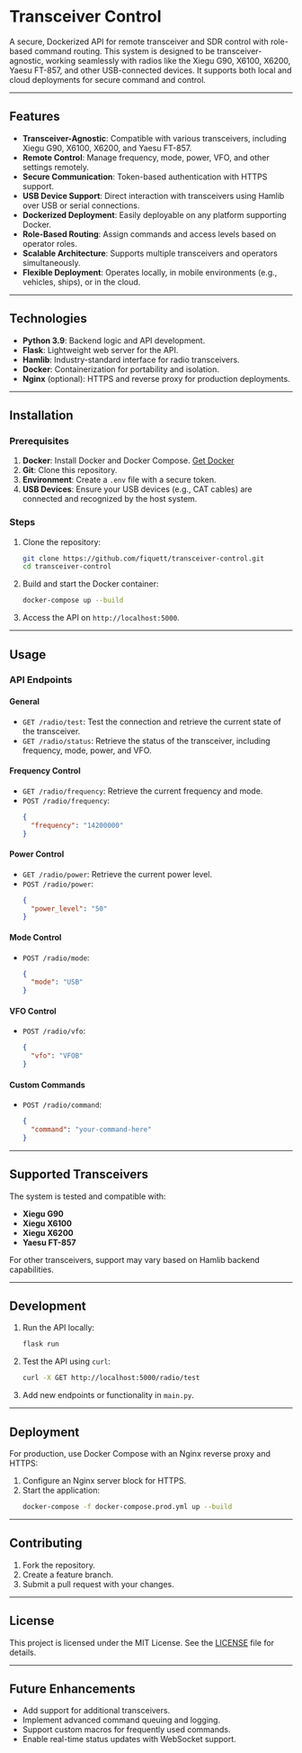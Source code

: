 
# Transceiver Control

A secure, Dockerized API for remote transceiver and SDR control with role-based command routing. This system is designed to be transceiver-agnostic, working seamlessly with radios like the Xiegu G90, X6100, X6200, Yaesu FT-857, and other USB-connected devices. It supports both local and cloud deployments for secure command and control.

---

## Features

- **Transceiver-Agnostic**: Compatible with various transceivers, including Xiegu G90, X6100, X6200, and Yaesu FT-857.
- **Remote Control**: Manage frequency, mode, power, VFO, and other settings remotely.
- **Secure Communication**: Token-based authentication with HTTPS support.
- **USB Device Support**: Direct interaction with transceivers using Hamlib over USB or serial connections.
- **Dockerized Deployment**: Easily deployable on any platform supporting Docker.
- **Role-Based Routing**: Assign commands and access levels based on operator roles.
- **Scalable Architecture**: Supports multiple transceivers and operators simultaneously.
- **Flexible Deployment**: Operates locally, in mobile environments (e.g., vehicles, ships), or in the cloud.

---

## Technologies

- **Python 3.9**: Backend logic and API development.
- **Flask**: Lightweight web server for the API.
- **Hamlib**: Industry-standard interface for radio transceivers.
- **Docker**: Containerization for portability and isolation.
- **Nginx** (optional): HTTPS and reverse proxy for production deployments.

---

## Installation

### Prerequisites

1. **Docker**: Install Docker and Docker Compose. [Get Docker](https://docs.docker.com/get-docker/)
2. **Git**: Clone this repository.
3. **Environment**: Create a `.env` file with a secure token.
4. **USB Devices**: Ensure your USB devices (e.g., CAT cables) are connected and recognized by the host system.

### Steps

1. Clone the repository:
   ```bash
   git clone https://github.com/fiquett/transceiver-control.git
   cd transceiver-control
   ```

2. Build and start the Docker container:
   ```bash
   docker-compose up --build
   ```

3. Access the API on `http://localhost:5000`.

---

## Usage

### API Endpoints

#### General
- `GET /radio/test`: Test the connection and retrieve the current state of the transceiver.
- `GET /radio/status`: Retrieve the status of the transceiver, including frequency, mode, power, and VFO.

#### Frequency Control
- `GET /radio/frequency`: Retrieve the current frequency and mode.
- `POST /radio/frequency`:
  ```json
  {
    "frequency": "14200000"
  }
  ```

#### Power Control
- `GET /radio/power`: Retrieve the current power level.
- `POST /radio/power`:
  ```json
  {
    "power_level": "50"
  }
  ```

#### Mode Control
- `POST /radio/mode`:
  ```json
  {
    "mode": "USB"
  }
  ```

#### VFO Control
- `POST /radio/vfo`:
  ```json
  {
    "vfo": "VFOB"
  }
  ```

#### Custom Commands
- `POST /radio/command`:
  ```json
  {
    "command": "your-command-here"
  }
  ```

---

## Supported Transceivers

The system is tested and compatible with:
- **Xiegu G90**
- **Xiegu X6100**
- **Xiegu X6200**
- **Yaesu FT-857**

For other transceivers, support may vary based on Hamlib backend capabilities.

---

## Development

1. Run the API locally:
   ```bash
   flask run
   ```

2. Test the API using `curl`:
   ```bash
   curl -X GET http://localhost:5000/radio/test
   ```

3. Add new endpoints or functionality in `main.py`.

---

## Deployment

For production, use Docker Compose with an Nginx reverse proxy and HTTPS:
1. Configure an Nginx server block for HTTPS.
2. Start the application:
   ```bash
   docker-compose -f docker-compose.prod.yml up --build
   ```

---

## Contributing

1. Fork the repository.
2. Create a feature branch.
3. Submit a pull request with your changes.

---

## License

This project is licensed under the MIT License. See the [LICENSE](LICENSE) file for details.

---

## Future Enhancements

- Add support for additional transceivers.
- Implement advanced command queuing and logging.
- Support custom macros for frequently used commands.
- Enable real-time status updates with WebSocket support.
